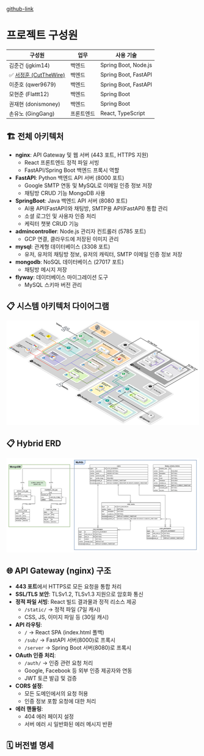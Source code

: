 [github-link](https://github.com/TreeNut-KR/ChatBot)

# 프로젝트 구성원

| 구성원 | 업무 | 사용 기술 |  
|--------|--------|------------|  
| 김준건 (jgkim14) | 백엔드 | Spring Boot, Node.js |  
| ✅ [서정훈 (CutTheWire)](https://github.com/CutTheWire) | 백엔드 | Spring Boot, FastAPI |  
| 이준호 (qwer9679) | 백엔드 | Spring Boot, FastAPI |  
| 모현준 (Flattt12) | 백엔드 | Spring Boot |  
| 권재현 (donismoney) | 백엔드 | Spring Boot |  
| 손유노 (GingGang) | 프론트엔드 | React, TypeScript |

## 🏗️ 전체 아키텍처

- **nginx**: API Gateway 및 웹 서버 (443 포트, HTTPS 지원)
    - React 프론트엔드 정적 파일 서빙
    - FastAPI/Spring Boot 백엔드 프록시 역할
- **FastAPI**: Python 백엔드 API 서버 (8000 포트)
    - Google SMTP 연동 및 MySQL로 이메일 인증 정보 저장
    - 채팅방 CRUD 기능 MongoDB 사용
- **SpringBoot**: Java 백엔드 API 서버 (8080 포트)
    - AI용 API(FastAPI)와 채팅방, SMTP용 API(FastAPI) 통합 관리
    - 소셜 로그인 및 사용자 인증 처리
    - 케릭터 챗봇 CRUD 기능
- **admincontroller**: Node.js 관리자 컨트롤러 (5785 포트)
    - GCP 연결, 클라우드에 저장된 이미지 관리
- **mysql**: 관계형 데이터베이스 (3308 포트)
    - 유저, 유저의 채팅방 정보, 유저의 캐릭터, SMTP 이메일 인증 정보 저장
- **mongodb**: NoSQL 데이터베이스 (27017 포트)
    - 채팅방 메시지 저장
- **flyway**: 데이터베이스 마이그레이션 도구
    - MySQL 스키마 버전 관리

## 📋 시스템 아키텍처 다이어그램
![System-Architecture-Diagram-ChatBot](/images/System-Architecture-Diagram-ChatBot.webp)

## 📋 Hybrid ERD
![Hybrid-ERD-ChatBot](/images/Hybrid-ERD-ChatBot.webp)

## 🌐 API Gateway (nginx) 구조

- **443 포트**에서 HTTPS로 모든 요청을 통합 처리
- **SSL/TLS 보안**: TLSv1.2, TLSv1.3 지원으로 암호화 통신
- **정적 파일 서빙**: React 빌드 결과물과 정적 리소스 제공
    - `/static/` → 정적 파일 (7일 캐시)
    - CSS, JS, 이미지 파일 등 (30일 캐시)
- **API 라우팅**:
    - `/` → React SPA (index.html 폴백)
    - `/sub/` → FastAPI 서버(8000)로 프록시
    - `/server` → Spring Boot 서버(8080)로 프록시
- **OAuth 인증 처리**:
    - `/auth/` → 인증 관련 요청 처리
    - Google, Facebook 등 외부 인증 제공자와 연동
    - JWT 토큰 발급 및 검증
- **CORS 설정**:
    - 모든 도메인에서의 요청 허용
    - 인증 정보 포함 요청에 대한 처리
- **에러 핸들링**:
    - 404 에러 페이지 설정
    - 서버 에러 시 일반화된 에러 메시지 반환

## 🗓️ 버전별 명세
